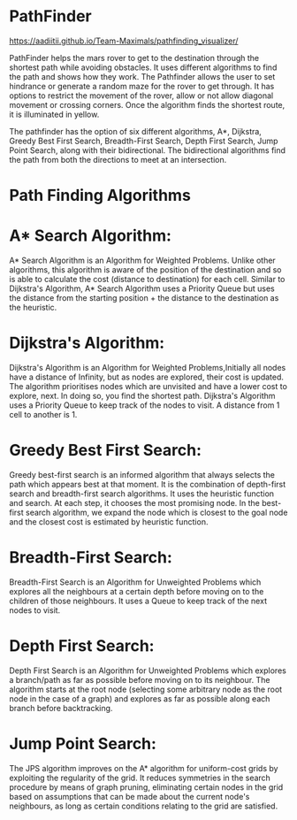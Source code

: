 # PathFinder
https://aadiitii.github.io/Team-Maximals/pathfinding_visualizer/

PathFinder helps the mars rover to get to the destination through the shortest path while avoiding obstacles. It uses different algorithms to find the path and shows how they work. The Pathfinder allows the user to set hindrance or generate a random maze for the rover to get through. It has options to restrict the movement of the rover, allow or not allow diagonal movement or crossing corners. Once the algorithm finds the shortest route, it is illuminated in yellow. 

The pathfinder has the option of six different algorithms, A*, Dijkstra, Greedy Best First Search, Breadth-First Search, Depth First Search, Jump Point Search, along with their bidirectional. The bidirectional algorithms find the path from both the directions to meet at an intersection. 

# Path Finding Algorithms

# A* Search Algorithm:
A* Search Algorithm is an Algorithm for Weighted Problems. Unlike other algorithms, this algorithm is aware of the position of the destination and so is able to calculate the cost (distance to destination) for each cell. Similar to Dijkstra's Algorithm, A* Search Algorithm uses a Priority Queue but uses the distance from the starting position + the distance to the destination as the heuristic.


# Dijkstra's Algorithm:
Dijkstra's Algorithm is an Algorithm for Weighted Problems,Initially all nodes have a distance of Infinity, but as nodes are explored, their cost is updated. The algorithm prioritises nodes which are unvisited and have a lower cost to explore, next. In doing so, you find the shortest path. Dijkstra's Algorithm uses a Priority Queue to keep track of the nodes to visit. A distance from 1 cell to another is 1.


# Greedy Best First Search:
Greedy best-first search is an informed algorithm that always selects the path which appears best at that moment. It is the combination of depth-first search and breadth-first search algorithms. It uses the heuristic function and search. At each step, it chooses the most promising node. In the best-first search algorithm, we expand the node which is closest to the goal node and the closest cost is estimated by heuristic function.


# Breadth-First Search: 
Breadth-First Search is an Algorithm for Unweighted Problems which explores all the neighbours at a certain depth before moving on to the children of those neighbours. It uses a Queue to keep track of the next nodes to visit.


# Depth First Search:
Depth First Search is an Algorithm for Unweighted Problems which explores a branch/path as far as possible before moving on to its neighbour. The algorithm starts at the root node (selecting some arbitrary node as the root node in the case of a graph) and explores as far as possible along each branch before backtracking.

# Jump Point Search: 
The JPS algorithm improves on the A* algorithm for uniform-cost grids by exploiting the regularity of the grid. It reduces symmetries in the search procedure by means of graph pruning, eliminating certain nodes in the grid based on assumptions that can be made about the current node's neighbours, as long as certain conditions relating to the grid are satisfied.
